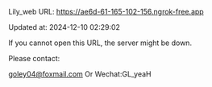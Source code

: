 Lily_web URL: https://ae6d-61-165-102-156.ngrok-free.app

Updated at: 2024-12-10 02:29:02

If you cannot open this URL, the server might be down.

Please contact: 

goley04@foxmail.com Or Wechat:GL_yeaH